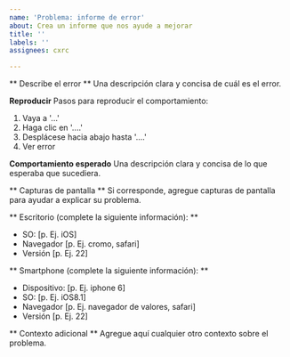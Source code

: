 ```yaml
---
name: 'Problema: informe de error'
about: Crea un informe que nos ayude a mejorar
title: ''
labels: ''
assignees: cxrc

---
```


** Describe el error **
Una descripción clara y concisa de cuál es el error.

**Reproducir**
Pasos para reproducir el comportamiento:
1. Vaya a '...'
2. Haga clic en '....'
3. Desplácese hacia abajo hasta '....'
4. Ver error

**Comportamiento esperado**
Una descripción clara y concisa de lo que esperaba que sucediera.

** Capturas de pantalla **
Si corresponde, agregue capturas de pantalla para ayudar a explicar su problema.

** Escritorio (complete la siguiente información): **
  - SO: [p. Ej. iOS]
  - Navegador [p. Ej. cromo, safari]
  - Versión [p. Ej. 22]

** Smartphone (complete la siguiente información): **
  - Dispositivo: [p. Ej. iphone 6]
  - SO: [p. Ej. iOS8.1]
  - Navegador [p. Ej. navegador de valores, safari]
  - Versión [p. Ej. 22]

** Contexto adicional **
Agregue aquí cualquier otro contexto sobre el problema.

